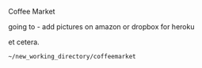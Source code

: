 Coffee Market

going to - add pictures on amazon or dropbox for heroku

et cetera.

```
~/new_working_directory/coffeemarket
```
